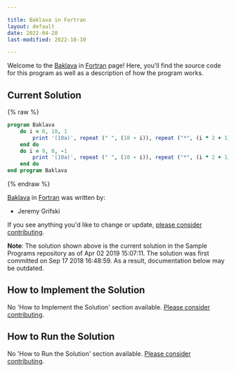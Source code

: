 ```yaml
---

title: Baklava in Fortran
layout: default
date: 2022-04-28
last-modified: 2022-10-10

---
```


Welcome to the [Baklava](https://sampleprograms.io/projects/baklava) in [Fortran](https://sampleprograms.io/languages/fortran) page! Here, you'll find the source code for this program as well as a description of how the program works.

## Current Solution

{% raw %}

```fortran
program Baklava
    do i = 0, 10, 1
        print '(10a)', repeat (" ", (10 - i)), repeat ("*", (i * 2 + 1))
    end do
    do i = 9, 0, -1
        print '(10a)', repeat (" ", (10 - i)), repeat ("*", (i * 2 + 1))
    end do
end program Baklava
```

{% endraw %}

[Baklava](https://sampleprograms.io/projects/baklava) in [Fortran](https://sampleprograms.io/languages/fortran) was written by:

- Jeremy Grifski

If you see anything you'd like to change or update, [please consider contributing](https://github.com/TheRenegadeCoder/sample-programs).

**Note**: The solution shown above is the current solution in the Sample Programs repository as of Apr 02 2019 15:07:11. The solution was first committed on Sep 17 2018 16:48:59. As a result, documentation below may be outdated.

## How to Implement the Solution

No 'How to Implement the Solution' section available. [Please consider contributing](https://github.com/TheRenegadeCoder/sample-programs-website).

## How to Run the Solution

No 'How to Run the Solution' section available. [Please consider contributing](https://github.com/TheRenegadeCoder/sample-programs-website).